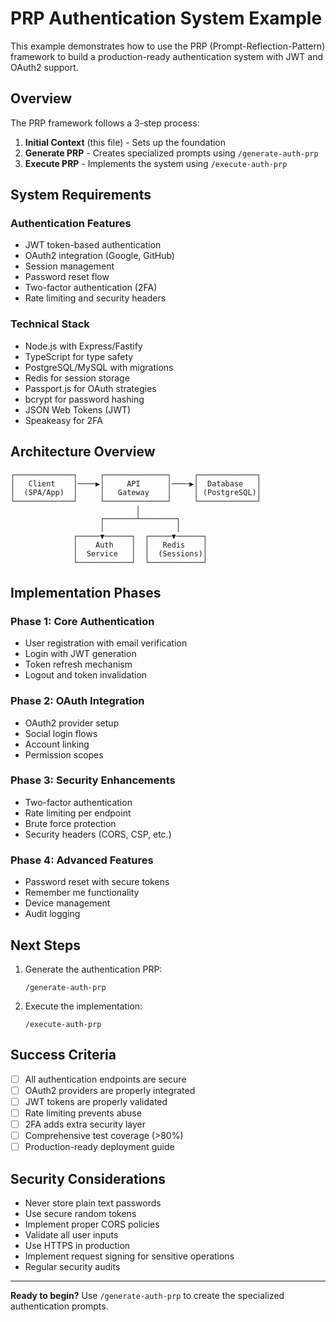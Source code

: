 # PRP Authentication System Example

This example demonstrates how to use the PRP (Prompt-Reflection-Pattern) framework to build a production-ready authentication system with JWT and OAuth2 support.

## Overview

The PRP framework follows a 3-step process:

1. **Initial Context** (this file) - Sets up the foundation
2. **Generate PRP** - Creates specialized prompts using `/generate-auth-prp`
3. **Execute PRP** - Implements the system using `/execute-auth-prp`

## System Requirements

### Authentication Features
- JWT token-based authentication
- OAuth2 integration (Google, GitHub)
- Session management
- Password reset flow
- Two-factor authentication (2FA)
- Rate limiting and security headers

### Technical Stack
- Node.js with Express/Fastify
- TypeScript for type safety
- PostgreSQL/MySQL with migrations
- Redis for session storage
- Passport.js for OAuth strategies
- bcrypt for password hashing
- JSON Web Tokens (JWT)
- Speakeasy for 2FA

## Architecture Overview

```
┌─────────────┐     ┌──────────────┐     ┌─────────────┐
│   Client    │────▶│     API      │────▶│  Database   │
│  (SPA/App)  │     │   Gateway    │     │ (PostgreSQL)│
└─────────────┘     └──────────────┘     └─────────────┘
                            │
                    ┌───────┴────────┐
                    │                │
              ┌─────▼──────┐  ┌─────▼──────┐
              │    Auth    │  │   Redis    │
              │  Service   │  │  (Sessions)│
              └────────────┘  └────────────┘
```

## Implementation Phases

### Phase 1: Core Authentication
- User registration with email verification
- Login with JWT generation
- Token refresh mechanism
- Logout and token invalidation

### Phase 2: OAuth Integration
- OAuth2 provider setup
- Social login flows
- Account linking
- Permission scopes

### Phase 3: Security Enhancements
- Two-factor authentication
- Rate limiting per endpoint
- Brute force protection
- Security headers (CORS, CSP, etc.)

### Phase 4: Advanced Features
- Password reset with secure tokens
- Remember me functionality
- Device management
- Audit logging

## Next Steps

1. Generate the authentication PRP:
   ```
   /generate-auth-prp
   ```

2. Execute the implementation:
   ```
   /execute-auth-prp
   ```

## Success Criteria

- [ ] All authentication endpoints are secure
- [ ] OAuth2 providers are properly integrated
- [ ] JWT tokens are properly validated
- [ ] Rate limiting prevents abuse
- [ ] 2FA adds extra security layer
- [ ] Comprehensive test coverage (>80%)
- [ ] Production-ready deployment guide

## Security Considerations

- Never store plain text passwords
- Use secure random tokens
- Implement proper CORS policies
- Validate all user inputs
- Use HTTPS in production
- Implement request signing for sensitive operations
- Regular security audits

---

**Ready to begin?** Use `/generate-auth-prp` to create the specialized authentication prompts.